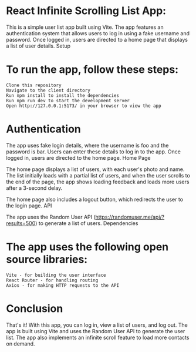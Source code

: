 # React Infinite Scrolling List App:

This is a simple user list app built using Vite. The app features an authentication system that allows users to log in using a fake username and password. Once logged in, users are directed to a home page that displays a list of user details.
Setup

# To run the app, follow these steps:

    Clone this repository
    Navigate to the client directory
    Run npm install to install the dependencies
    Run npm run dev to start the development server
    Open http://127.0.0.1:5173/ in your browser to view the app

# Authentication

The app uses fake login details, where the username is foo and the password is bar. Users can enter these details to log in to the app. Once logged in, users are directed to the home page.
Home Page

The home page displays a list of users, with each user's photo and name. The list initially loads with a partial list of users, and when the user scrolls to the end of the page, the app shows loading feedback and loads more users after a 3-second delay.

The home page also includes a logout button, which redirects the user to the login page.
API

The app uses the Random User API (https://randomuser.me/api/?results=500) to generate a list of users.
Dependencies

# The app uses the following open source libraries:

    Vite - for building the user interface
    React Router - for handling routing
    Axios - for making HTTP requests to the API

# Conclusion

That's it! With this app, you can log in, view a list of users, and log out. The app is built using Vite and uses the Random User API to generate the user list. The app also implements an infinite scroll feature to load more contacts on demand.
